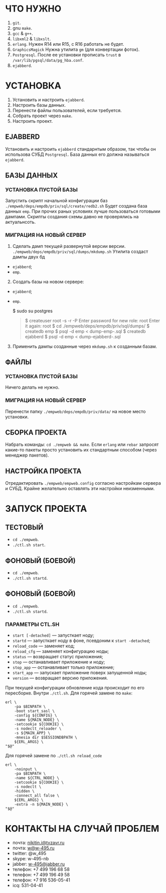 # ЧТО НУЖНО

1. `git`.
2. gnu `make`.
3. `gcc` & `g++`.
4. `libxml2` & `libxslt`.
5. `erlang`. Нужен R14 или R15, c R16 работать не будет.
6. `GraphicsMagick` Нужна утилита `gm` (для конвертации фоток).
7. `Postgresql`. После ее установки прописать `trust`
в `/var/lib/pgsql/data/pg_hba.conf`.
8. `ejabberd`.

# УСТАНОВКА

1. Установить и настроить `ejabberd`.
2. Настроить базы данных.
3. Перенести файлы пользователей, если требуется.
4. Собрать проект через `make`.
5. Настроить проект.

## EJABBERD

Установить и настроить `ejabberd` стандарнтым образом, так чтобы он использова
СУБД `Postgresql`. База данных его должна называться `ejabberd`.

## БАЗЫ ДАННЫХ

### УСТАНОВКА ПУСТОЙ БАЗЫ

Запустить скрипт начальной конфигурации баз
`./empweb/deps/empdb/priv/sql/create/redb2.sh`
Будет создана база данных `emp`.
При прочих раных условиях лучше пользоваться готовыми дампами.
Скрипты создания схемы давно не проверялись на актуальнсоть.

### МИГРАЦИЯ НА НОВЫЙ СЕРВЕР

1. Сделать дамп текущей развернутой версии версии.
`./empweb/deps/empdb/priv/sql/dumps/mkdump.sh`
Утилита создаст дампы двух бд
* `ejabberd`;
* `emp`.
2. Создать базы на новом сервере:
* `ejabberd`;
* `emp`.

    $ sudo su postgres
    >$ createuser  root -s -r -P
    Enter password for new role: root
    Enter it again: root
    $ cd ./empweb/deps/empdb/priv/sql/dumps/
    $ createdb emp
    $ psql -d emp < dump-emp-<date>.sql
    $ createdb ejabberd
    $ psql -d emp < dump-ejabberd-<date>.sql

3. Применить дампы созданные через `mkdump.sh` к созданным базам.

## ФАЙЛЫ

### УСТАНОВКА ПУСТОЙ БАЗЫ

Ничего делать не нужно.

### МИГРАЦИЯ НА НОВЫЙ СЕРВЕР

Перенести папку  `./empweb/deps/empdb/priv/data/` на новое место установки.

## СБОРКА ПРОЕКТА

Набрать команды: `cd ./empweb && make`.
Если `erlang` или `rebar` запросят какие-то пакеты просто установить
их стандартным способом (через менеджер пакетов).

## НАСТРОЙКА ПРОЕКТА

Отредактировать `./empweb/empweb.config` согласно настройкам сервера и СУБД.
Крайне желательно оставлять эти настройки неизменными.

# ЗАПУСК ПРОЕКТА

## ТЕСТОВЫЙ

* `cd ./empweb`.
* `./ctl.sh start`.

## ФОНОВЫЙ (БОЕВОЙ)

* `cd ./empweb`.
* `./ctl.sh startd`.

## ФОНОВЫЙ (БОЕВОЙ)

* `cd ./empweb`.
* `./ctl.sh startd`.

### ПАРАМЕТРЫ CTL.SH

* `start [-detached]`   — запусткает ноду;
* `startd`              — запусткает ноду в фоне, псевдоним к `start -detached`;
* `reload_code`         — заменяет код;
* `reload_cfg`          — заменяет конфигурацию ноды;
* `status`              — возвращает статус приложения;
* `stop`                — останавливает приложение и ноду;
* `stop_app`            — останавливает только приложение;
* `start_app`           — запускает приложение поверх запущенной ноды;
* `version`             — возвращает версию приложения.

При текущей конфигурации обновление кода происходит по его пересборке.
Внутри `./ctl.sh`. Для горячей замене по `make`:

    erl \
        -pa $BINPATH \
        -boot start_sasl \
        -config ${CONFIG} \
        -name ${MAIN_NODE} \
        -setcookie ${COOKIE} \
        -s nodeclt_reloader \
        -s ${MAIN_APP} \
        -mnesia dir $SESSIONDBPATH \
        ${ERL_ARGS} \
    "$@"

Для горячей замене по `./ctl.sh reload_code`

    erl \
        -noinput \
        -pa $BINPATH \
        -name ${CTRL_NODE} \
        -setcookie ${COOKIE} \
        -s nodeclt \
        -hidden \
        -connect_all false \
        ${ERL_ARGS} \
        -extra -n ${MAIN_NODE} \
    "$@"

# КОНТАКТЫ НА СЛУЧАЙ ПРОБЛЕМ

* почта:      nikitin.i@tvzavr.ru
* почта:      w@w-495.ru
* twitter:    @w_495
* skype:      w-495-nb
* jabber:     w-495@jabber.ru
* телефон:    +7  499 196 68 58
* телефон:    +7  499 196 49 58
* телефон:    +7  916 536-05-41
* icq:                531-04-41



